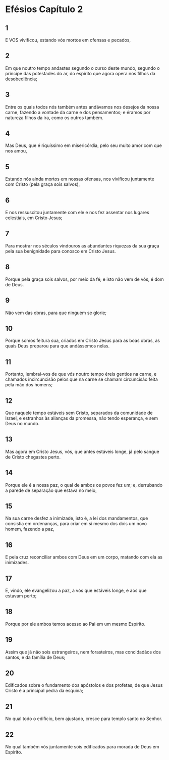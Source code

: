 # Efésios Capítulo 2

## 1
E VOS vivificou, estando vós mortos em ofensas e pecados,

## 2
Em que noutro tempo andastes segundo o curso deste mundo, segundo o príncipe das potestades do ar, do espírito que agora opera nos filhos da desobediência;

## 3
Entre os quais todos nós também antes andávamos nos desejos da nossa carne, fazendo a vontade da carne e dos pensamentos; e éramos por natureza filhos da ira, como os outros também.

## 4
Mas Deus, que é riquíssimo em misericórdia, pelo seu muito amor com que nos amou,

## 5
Estando nós ainda mortos em nossas ofensas, nos vivificou juntamente com Cristo (pela graça sois salvos),

## 6
E nos ressuscitou juntamente com ele e nos fez assentar nos lugares celestiais, em Cristo Jesus;

## 7
Para mostrar nos séculos vindouros as abundantes riquezas da sua graça pela sua benignidade para conosco em Cristo Jesus.

## 8
Porque pela graça sois salvos, por meio da fé; e isto não vem de vós, é dom de Deus.

## 9
Não vem das obras, para que ninguém se glorie;

## 10
Porque somos feitura sua, criados em Cristo Jesus para as boas obras, as quais Deus preparou para que andássemos nelas.

## 11
Portanto, lembrai-vos de que vós noutro tempo éreis gentios na carne, e chamados incircuncisão pelos que na carne se chamam circuncisão feita pela mão dos homens;

## 12
Que naquele tempo estáveis sem Cristo, separados da comunidade de Israel, e estranhos às alianças da promessa, não tendo esperança, e sem Deus no mundo.

## 13
Mas agora em Cristo Jesus, vós, que antes estáveis longe, já pelo sangue de Cristo chegastes perto.

## 14
Porque ele é a nossa paz, o qual de ambos os povos fez um; e, derrubando a parede de separação que estava no meio,

## 15
Na sua carne desfez a inimizade, isto é, a lei dos mandamentos, que consistia em ordenanças, para criar em si mesmo dos dois um novo homem, fazendo a paz,

## 16
E pela cruz reconciliar ambos com Deus em um corpo, matando com ela as inimizades.

## 17
E, vindo, ele evangelizou a paz, a vós que estáveis longe, e aos que estavam perto;

## 18
Porque por ele ambos temos acesso ao Pai em um mesmo Espírito.

## 19
Assim que já não sois estrangeiros, nem forasteiros, mas concidadãos dos santos, e da família de Deus;

## 20
Edificados sobre o fundamento dos apóstolos e dos profetas, de que Jesus Cristo é a principal pedra da esquina;

## 21
No qual todo o edifício, bem ajustado, cresce para templo santo no Senhor.

## 22
No qual também vós juntamente sois edificados para morada de Deus em Espírito.

